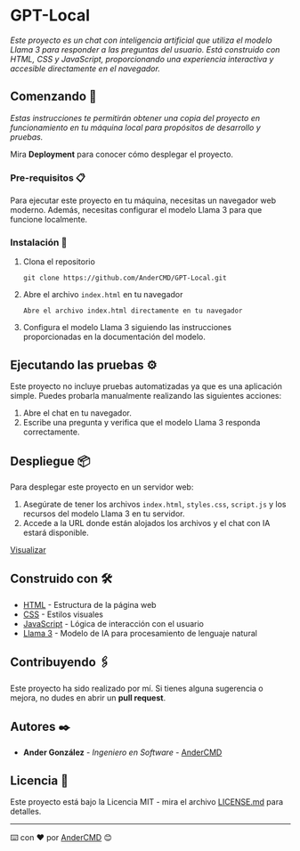 # GPT-Local

_Este proyecto es un chat con inteligencia artificial que utiliza el modelo Llama 3 para responder a las preguntas del usuario. Está construido con HTML, CSS y JavaScript, proporcionando una experiencia interactiva y accesible directamente en el navegador._

## Comenzando 🚀

_Estas instrucciones te permitirán obtener una copia del proyecto en funcionamiento en tu máquina local para propósitos de desarrollo y pruebas._

Mira **Deployment** para conocer cómo desplegar el proyecto.

### Pre-requisitos 📋

Para ejecutar este proyecto en tu máquina, necesitas un navegador web moderno. Además, necesitas configurar el modelo Llama 3 para que funcione localmente.

### Instalación 🔧

1. Clona el repositorio
    ```
    git clone https://github.com/AnderCMD/GPT-Local.git
    ```

2. Abre el archivo `index.html` en tu navegador
    ```
    Abre el archivo index.html directamente en tu navegador
    ```

3. Configura el modelo Llama 3 siguiendo las instrucciones proporcionadas en la documentación del modelo.

## Ejecutando las pruebas ⚙️

Este proyecto no incluye pruebas automatizadas ya que es una aplicación simple. Puedes probarla manualmente realizando las siguientes acciones:

1. Abre el chat en tu navegador.
2. Escribe una pregunta y verifica que el modelo Llama 3 responda correctamente.

## Despliegue 📦

Para desplegar este proyecto en un servidor web:

1. Asegúrate de tener los archivos `index.html`, `styles.css`, `script.js` y los recursos del modelo Llama 3 en tu servidor.
2. Accede a la URL donde están alojados los archivos y el chat con IA estará disponible.

[Visualizar](https://andercmd.github.io/GPT-Local/)

## Construido con 🛠️

* [HTML](https://developer.mozilla.org/es/docs/Web/HTML) - Estructura de la página web
* [CSS](https://developer.mozilla.org/es/docs/Web/CSS) - Estilos visuales
* [JavaScript](https://developer.mozilla.org/es/docs/Web/JavaScript) - Lógica de interacción con el usuario
* [Llama 3](https://github.com/facebookresearch/llama) - Modelo de IA para procesamiento de lenguaje natural

## Contribuyendo 🖇️

Este proyecto ha sido realizado por mí. Si tienes alguna sugerencia o mejora, no dudes en abrir un **pull request**.

## Autores ✒️

* **Ander González** - *Ingeniero en Software* - [AnderCMD](https://github.com/AnderCMD)

## Licencia 📄

Este proyecto está bajo la Licencia MIT - mira el archivo [LICENSE.md](LICENSE.md) para detalles.

---
⌨️ con ❤️ por [AnderCMD](https://github.com/AnderCMD) 😊
